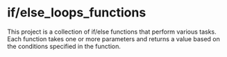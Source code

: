 # if/else_loops_functions

This project is a collection of if/else functions that perform various tasks. Each function takes one or more parameters and returns a value based on the conditions specified in the function.

